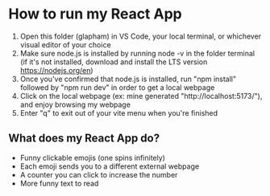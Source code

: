 # How to run my React App
1. Open this folder (glapham) in VS Code, your local terminal, or whichever visual editor of your choice
1. Make sure node.js is installed by running node -v in the folder terminal (if it's not installed, download and install the LTS version https://nodejs.org/en)
1. Once you've confirmed that node.js is installed, run "npm install" followed by "npm run dev" in order to get a local webpage
1. Click on the local webpage (ex: mine generated "http://localhost:5173/"), and enjoy browsing my webpage
1. Enter "q" to exit out of your vite menu when you're finished

## What does my React App do?
- Funny clickable emojis (one spins infinitely)
- Each emoji sends you to a different external webpage
- A counter you can click to increase the number
- More funny text to read
